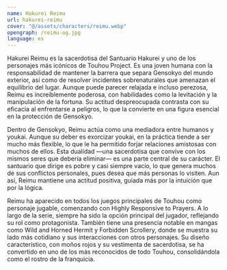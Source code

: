 ```yaml
---
name: Hakurei Reimu
url: hakurei-reimu
cover: "@/assets/characters/reimu.webp"
opengraph: /reimu-og.jpg
language: es
---
```


Hakurei Reimu es la sacerdotisa del Santuario Hakurei y uno de los personajes más icónicos de Touhou Project. Es una joven humana con la responsabilidad de mantener la barrera que separa Gensokyo del mundo exterior, así como de resolver incidentes sobrenaturales que amenazan el equilibrio del lugar. Aunque puede parecer relajada e incluso perezosa, Reimu es increíblemente poderosa, con habilidades como la levitación y la manipulación de la fortuna. Su actitud despreocupada contrasta con su eficacia al enfrentarse a peligros, lo que la convierte en una figura esencial en la protección de Gensokyo.

Dentro de Gensokyo, Reimu actúa como una mediadora entre humanos y youkai. Aunque su deber es exorcizar youkai, en la práctica tiende a ser mucho más flexible, lo que le ha permitido forjar relaciones amistosas con muchos de ellos. Esta dualidad —una sacerdotisa que convive con los mismos seres que debería eliminar— es una parte central de su carácter. El santuario que dirige es pobre y casi siempre vacío, lo que genera muchos de sus conflictos personales, pues desea que más personas lo visiten. Aun así, Reimu mantiene una actitud positiva, guiada más por la intuición que por la lógica.

Reimu ha aparecido en todos los juegos principales de Touhou como personaje jugable, comenzando con Highly Responsive to Prayers. A lo largo de la serie, siempre ha sido la opción principal del jugador, reflejando su rol como protagonista. También tiene una presencia notable en mangas como Wild and Horned Hermit y Forbidden Scrollery, donde se muestra su lado más cotidiano y sus interacciones con otros personajes. Su diseño característico, con moños rojos y su vestimenta de sacerdotisa, se ha convertido en uno de los más reconocidos de todo Touhou, consolidándola como el rostro de la franquicia.
